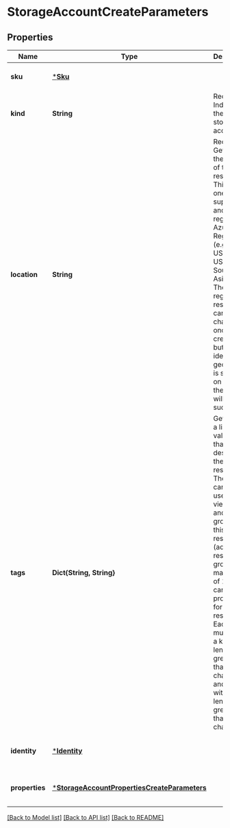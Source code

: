 # StorageAccountCreateParameters


## Properties
Name | Type | Description | Notes
------------ | ------------- | ------------- | -------------
**sku** | [***Sku**](Sku.md) |  | [default to nothing]
**kind** | **String** | Required. Indicates the type of storage account. | [default to nothing]
**location** | **String** | Required. Gets or sets the location of the resource. This will be one of the supported and registered Azure Geo Regions (e.g. West US, East US, Southeast Asia, etc.). The geo region of a resource cannot be changed once it is created, but if an identical geo region is specified on update, the request will succeed. | [default to nothing]
**tags** | **Dict{String, String}** | Gets or sets a list of key value pairs that describe the resource. These tags can be used for viewing and grouping this resource (across resource groups). A maximum of 15 tags can be provided for a resource. Each tag must have a key with a length no greater than 128 characters and a value with a length no greater than 256 characters. | [optional] [default to nothing]
**identity** | [***Identity**](Identity.md) |  | [optional] [default to nothing]
**properties** | [***StorageAccountPropertiesCreateParameters**](StorageAccountPropertiesCreateParameters.md) |  | [optional] [default to nothing]


[[Back to Model list]](../README.md#models) [[Back to API list]](../README.md#api-endpoints) [[Back to README]](../README.md)


